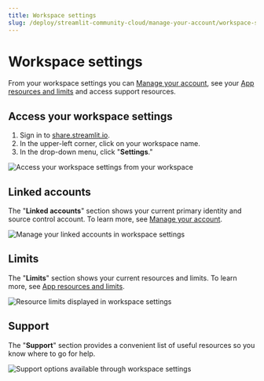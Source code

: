 ```yaml
---
title: Workspace settings
slug: /deploy/streamlit-community-cloud/manage-your-account/workspace-settings
---
```


# Workspace settings

From your workspace settings you can [Manage your account](/deploy/streamlit-community-cloud/manage-your-account), see your [App resources and limits](/deploy/streamlit-community-cloud/manage-your-app#app-resources-and-limits) and access support resources.

## Access your workspace settings

1. Sign in to <a href="https://share.streamlit.io" target="_blank">share.streamlit.io</a>.
1. In the upper-left corner, click on your workspace name.
1. In the drop-down menu, click "**Settings**."

<div style={{ maxWidth: '90%', marginLeft: '3em' }}>
    <Image src="/images/streamlit-community-cloud/account-settings-header.png" alt="Access your workspace settings from your workspace" />
</div>

## Linked accounts

The "**Linked accounts**" section shows your current primary identity and source control account. To learn more, see [Manage your account](/deploy/streamlit-community-cloud/manage-your-account).

![Manage your linked accounts in workspace settings](/images/streamlit-community-cloud/workspace-settings-linked-accounts.png)

## Limits

The "**Limits**" section shows your current resources and limits. To learn more, see [App resources and limits](/deploy/streamlit-community-cloud/manage-your-app#app-resources-and-limits).

![Resource limits displayed in workspace settings](/images/streamlit-community-cloud/workspace-settings-limits.png)

## Support

The "**Support**" section provides a convenient list of useful resources so you know where to go for help.

![Support options available through workspace settings](/images/streamlit-community-cloud/workspace-settings-support.png)
